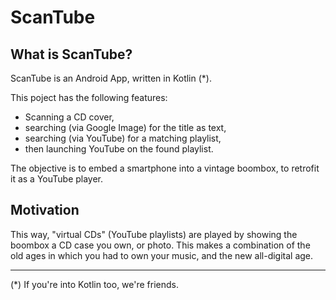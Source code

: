 # ScanTube

## What is ScanTube?

ScanTube is an Android App, written in Kotlin (*).

This poject has the following features:
- Scanning a CD cover,
- searching (via Google Image) for the title as text,
- searching (via YouTube) for a matching playlist,
- then launching YouTube on the found playlist.

The objective is to embed a smartphone into a vintage boombox, to
retrofit it as a YouTube player.

## Motivation

This way, "virtual CDs" (YouTube playlists) are played by showing the
boombox a CD case you own, or photo. This makes a combination of the
old ages in which you had to own your music, and the new all-digital
age.

-----
(*) If you're into Kotlin too, we're friends.

